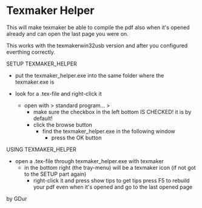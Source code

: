 Texmaker Helper
==============================

This will make texmaker be able to compile the pdf also when it's opened already and can open the last page you were on.

This works with the texmakerwin32usb version and after you configured everthing correctly.

SETUP TEXMAKER_HELPER
- put the texmaker_helper.exe into the same folder where the texmaker.exe is

- look for a .tex-file and right-click it
	- open with > standard program... >
		- make sure the checkbox in the left bottom IS CHECKED! it is by default!
		- click the browse button
			- find the texmaker_helper.exe in the following window 
				- press the OK button

USING TEXMAKER_HELPER
- open a .tex-file through texmaker_helper.exe with texmaker
	- in the bottom right (the tray-menu) will be a texmaker icon (if not got to the SETUP part again)
		- right-click it and press show tips to get tips
			press F5 to rebuild your pdf even when it's opened and go to the last opened page

by GDur